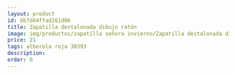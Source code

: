 ```yaml
---
layout: product
id: bb7dd4ffad261d06
title: Zapatilla destalonada dibujo ratón
image: img/productos/zapatilla señora invierno/Zapatilla destalonada dibujo ratón=21=alberola roja 30393.webp
price: 21
tags: alberola roja 30393
description: 
order: 0
---
```

